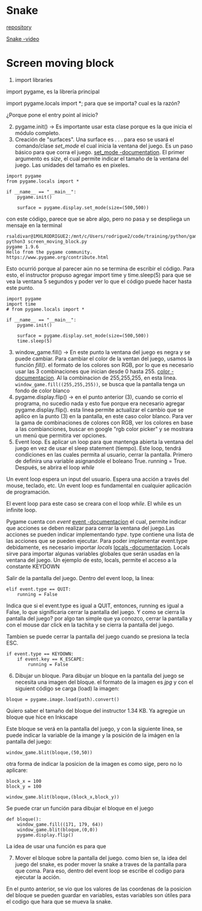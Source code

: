 # Snake 

[repository](https://github.com/codebasics/python_projects)

[Snake -video](https://www.youtube.com/watch?v=8dfePlONtls)


# Screen moving block
1. import libraries

import pygame, es la librería principal

import pygame.locals import *; para que se importa? cual es la razón?

¿Porque pone el entry point al inicio?

2. pygame.init() -> Es importante usar esta clase porque es la que inicia el módulo completo.
3. Creación de "surfaces". Una surface es . . . para eso se usará el comando/clase *set_mode* el cual inicia la ventana del juego. Es un paso básico para que corra el juego. [set_mode -documentation](https://www.pygame.org/docs/ref/display.html#pygame.display.set_mode). El primer argumento es *size*, el cual permite indicar el tamaño de la ventana del juego. Las unidades del tamaño es en pixeles. 

````
import pygame
from pygame.locals import *

if __name__ == "__main__":
    pygame.init()

    surface = pygame.display.set_mode(size=(500,500))
````
con este código, parece que se abre algo, pero no pasa y se despliega un mensaje en la terminal

````
rsaldivar@1MXLRODRIGUE2:/mnt/c/Users/rodrigue2/code/training/python/games/snake$ python3 screen_moving_block.py
pygame 1.9.6
Hello from the pygame community. https://www.pygame.org/contribute.html
````
Esto ocurrió porque al parecer aún no se termina de escribir el código. Para esto, el instructor propuso agregar import time y time.sleep(5) para que se vea la ventana 5 segundos y poder ver lo que el código puede hacer hasta este punto.

````
import pygame
import time
# from pygame.locals import *

if __name__ == "__main__":
    pygame.init()

    surface = pygame.display.set_mode(size=(500,500))
    time.sleep(5)
````
3. window_game.fill() -> En este punto la ventana del juego es negra y se puede cambiar. Para cambiar el color de la ventan del juego, usamos la función *fill()*. el formato de los colores son RGB, por lo que es necesario usar las 3 combinaciones que inician desde 0 hasta 255. [color - documentacion](https://www.pygame.org/docs/ref/color.html). Al la combinacion de 255,255,255, en esta linea. ```` window_game.fill((255,255,255))````, se busca que la pantalla tenga un fondo de color blanco
4. pygame.display.flip() -> en el punto anterior (3), cuando se corrio el programa, no sucedio nada y esto fue porque era necesario agregar pygame.display.flip(). esta linea permite actualizar el cambio que se aplico en la punto (3) en la pantalla, en este caso color blanco. Para ver la gama de combinaciones de colores con RGB, ver los colores en base a las combianciones, buscar en google "rgb color picker" y se mostrara un menú que permitira ver opciones.
5. Event loop. Es aplicar un loop para que mantenga abierta la ventana del juego en vez de usar el sleep statement (tiempo). Este loop, tendrá condiciones en las cuales permita al usuario, cerrar la pantalla. Primero de definira una variable asignandole el boleano True. running = True. Después, se abrira el loop *while*

Un event loop espera un input del usuario. Espera una acción a través del mouse, teclado, etc. Un event loop es fundamental en cualquier aplicación de programación. 

El event loop para este caso se creara con el loop *while*. El while es un infinite loop. 

Pygame cuenta con *event* [event -documentacion](https://www.pygame.org/docs/ref/event.html) el cual, permite indicar que acciones se deben realizar para cerrar la ventana del juego.Las acciones se pueden indicar implementando *type*. type contiene una lista de las acciones que se pueden ejecutar. Para poder implementar event.type debidamente, es necesario importar *locals* [locals -documentacion](https://www.pygame.org/docs/ref/locals.html). Locals sirve para importar algunas variables globales que serán usadas en la ventana del juego. Un ejemplo de esto, locals, permite el acceso a la constante KEYDOWN 

Salir de la pantalla del juego. Dentro del event loop, la linea:
````
elif event.type == QUIT:
    running = False
````
Indica que si el event.type es igual a QUIT, entonces, running es igual a False, lo que significaria cerrar la pantalla del juego. Y como se cierra la pantalla del juego? por algo tan simple que ya conozco, cerrar la pantalla y con el mouse dar click en la tachita y se cierra la pantalla del juego. 

Tambien se puede cerrar la pantalla del juego cuando se presiona la tecla ESC.
````
if event.type == KEYDOWN:
    if event.key == K_ESCAPE:
        running = False
````
6. Dibujar un bloque. Para dibujar un bloque en la pantalla del juego se necesita una imagen del bloque. el formato de la imagen es *jpg* y con el siguient código se carga (load) la imagen:
````
bloque = pygame.image.load(path).convert()
````

Quiero saber el tamaño del bloque del instructor 1.34 KB. Ya agregúe un bloque que hice en Inkscape

Este bloque se verá en la pantalla del juego, y con la siguiente línea, se puede indicar la variable de la imange y la posición de la imágen en la pantalla del juego:
````
window_game.blit(bloque,(50,50))
````
otra forma de indicar la posicion de la imagen es como sige, pero no lo aplicare:
````
block_x = 100
block_y = 100

window_game.blit(bloque,(block_x,block_y))
````
Se puede crar un función para dibujar el bloque en el juego

````
def bloque():
    window_game.fill((171, 179, 64))
    window_game.blit(bloque,(0,0))
    pygame.display.flip()
````
La idea de usar una función es para que 

7. Mover el bloque sobre la pantalla del juego. como bien se, la idea del juego del snake, es poder mover la snake a traves de la pantalla para que coma. Para eso, dentro del event loop se escribe el codigo para ejecutar la acción.

En el punto anterior, se vio que los valores de las coordenas de la posicion del bloque se pueden guardar en variables, estas variables son útiles para el codigo que hara que se mueva la snake.
